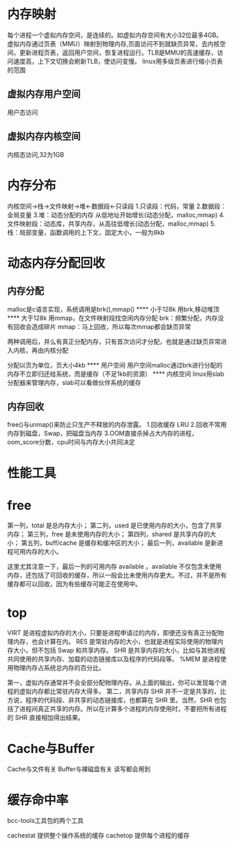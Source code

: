 # 内存映射
每个进程一个虚拟内存空间，是连续的。如虚拟内存空间有大小32位最多4GB。
虚拟内存通过页表（MMU）映射到物理内存,页面访问不到就缺页异常，去内核空间，更新进程页表，返回用户空间，恢复进程运行。TLB是MMU的高速缓存，访问速度高，上下文切换会刷新TLB，使访问变慢。
linux用多级页表进行缩小页表的范围
## 虚拟内存用户空间
用户态访问
## 虚拟内存内核空间
内核态访问,32为1GB
# 内存分布
内核空间->栈->文件映射->堆<-数据段<-只读段
1.只读段：代码，常量
2.数据段：全局变量
3.堆：动态分配的内存 从低地址开始增长(动态分配，malloc,mmap)
4.文件映射段：动态库，共享内存，从高往低增长(动态分配，malloc,mmap)
5.栈：局部变量，函数调用的上下文，固定大小，一般为8kb

# 动态内存分配回收
## 内存分配
malloc是c语言实现，系统调用是brk(),mmap()
**** 小于128k 用brk,移动堆顶
**** 大于128k 用mmap，在文件映射段找空闲内存分配
brk：频繁分配，内存没有回收会造成碎片
mmap：马上回收，所以每次mmap都会缺页异常

两种调用后，并么有真正分配内存，只有首次访问才分配，也就是通过缺页异常进入内核，再由内核分配

分配以页为单位，页大小4kb
**** 用户空间
用户空间malloc通过brk进行分配的内存不立即归还给系统，而是缓存（不足1kb的资源）
**** 内核空间
linux用slab分配器来管理内存，slab可以看做伙伴系统的缓存
## 内存回收
free()与unmap()来防止只生产不释放的内存泄露。
1.回收缓存 LRU
2.回收不常用内存到磁盘，Swap，把磁盘当内存
3.OOM直接杀掉占大内存的进程，oom_score分数，cpu时间与内存大小共同决定

# 性能工具
# free 
第一列，total 是总内存大小；
第二列，used 是已使用内存的大小，包含了共享内存；
第三列，free 是未使用内存的大小；
第四列，shared 是共享内存的大小；
第五列，buff/cache 是缓存和缓冲区的大小；
最后一列，available 是新进程可用内存的大小。

这里尤其注意一下，最后一列的可用内存 available 。available 不仅包含未使用内存，还包括了可回收的缓存，所以一般会比未使用内存更大。不过，并不是所有缓存都可以回收，因为有些缓存可能正在使用中。
# top
VIRT 是进程虚拟内存的大小，只要是进程申请过的内存，即便还没有真正分配物理内存，也会计算在内。
RES 是常驻内存的大小，也就是进程实际使用的物理内存大小，但不包括 Swap 和共享内存。
SHR 是共享内存的大小，比如与其他进程共同使用的共享内存、加载的动态链接库以及程序的代码段等。
%MEM 是进程使用物理内存占系统总内存的百分比。

第一，虚拟内存通常并不会全部分配物理内存。从上面的输出，你可以发现每个进程的虚拟内存都比常驻内存大得多。
第二，共享内存 SHR 并不一定是共享的，比方说，程序的代码段、非共享的动态链接库，也都算在 SHR 里。当然，SHR 也包括了进程间真正共享的内存。所以在计算多个进程的内存使用时，不要把所有进程的 SHR 直接相加得出结果。

# Cache与Buffer
Cache与文件有关
Buffer与裸磁盘有关
读写都会用到
# 缓存命中率
bcc-tools工具包的两个工具

cachestat 提供整个操作系统的缓存 
cachetop 提供每个进程的缓存